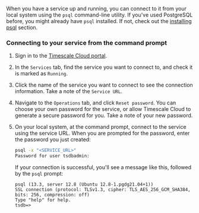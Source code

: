 When you have a service up and running, you can connect to it from your local
system using the `psql` command-line utility. If you've used PostgreSQL before,
you might already have `psql` installed. If not, check out the [installing
psql][install-psql] section.

<procedure>

### Connecting to your service from the command prompt

1.  Sign in to the [Timescale Cloud portal][tsc-portal].
1.  In the `Services` tab, find the service you want to connect to, and check
    it is marked as `Running`.
1.  Click the name of the service you want to connect to see the connection
    information. Take a note of the `Service URL`.
1.  Navigate to the `Operations` tab, and click `Reset password`. You can choose
    your own password for the service, or allow Timescale Cloud to generate a
    secure password for you. Take a note of your new password.
1.  On your local system, at the command prompt, connect to the service using
    the service URL. When you are prompted for the password, enter the password
    you just created:

    ```bash
    psql -x "<SERVICE_URL>"
    Password for user tsdbadmin:
    ```

    If your connection is successful, you'll see a message like this, followed
    by the `psql` prompt:

    ```
    psql (13.3, server 12.8 (Ubuntu 12.8-1.pgdg21.04+1))
    SSL connection (protocol: TLSv1.3, cipher: TLS_AES_256_GCM_SHA384, bits: 256, compression: off)
    Type "help" for help.
    tsdb=>
    ```

</procedure>

[install-psql]: /timescaledb/:currentVersion:/how-to-guides/connecting/psql/
[tsc-portal]: https://console.cloud.timescale.com/
